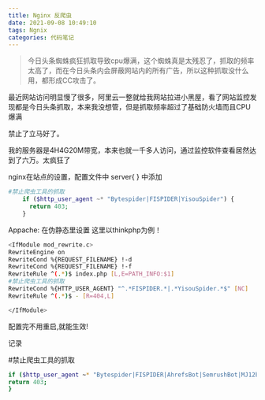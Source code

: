 ```yaml
---
title: Nginx 反爬虫
date: 2021-09-08 10:49:10
tags: Ngnix
categories: 代码笔记
---
```




> 今日头条蜘蛛疯狂抓取导致cpu爆满，这个蜘蛛真是太残忍了，抓取的频率太高了，而在今日头条内会屏蔽网站内的所有广告，所以这种抓取没什么用，都形成CC攻击了。

<!-- more -->
最近网站访问明显慢了很多，阿里云一整就给我网站拉进小黑屋，看了网站监控发现都是今日头条抓取，本来我没想管，但是抓取频率超过了基础防火墙而且CPU爆满

禁止了立马好了。

我的服务器是4H4G20M带宽，本来也就一千多人访问，通过监控软件查看居然达到了六万。太疯狂了

nginx在站点的设置，配置文件中 server{ } 中添加

```php
#禁止爬虫工具的抓取
    if ($http_user_agent ~* "Bytespider|FISPIDER|YisouSpider") {
      return 403;
    }
```
Appache:
在伪静态里设置 这里以thinkphp为例！

```bash
<IfModule mod_rewrite.c>
RewriteEngine on
RewriteCond %{REQUEST_FILENAME} !-d
RewriteCond %{REQUEST_FILENAME} !-f
RewriteRule ^(.*)$ index.php [L,E=PATH_INFO:$1]
#禁止爬虫工具的抓取
RewriteCond %{HTTP_USER_AGENT} "^.*FISPIDER.*|.*YisouSpider.*$" [NC]
RewriteRule ^(.*)$ - [R=404,L]

</IfModule>
```
配置完不用重启,就能生效!

记录

#禁止爬虫工具的抓取

```bash
if ($http_user_agent ~* "Bytespider|FISPIDER|AhrefsBot|SemrushBot|MJ12bot") {
return 403;
}
```
